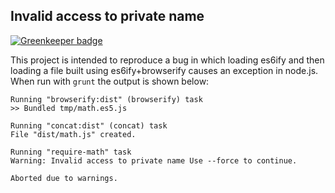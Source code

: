 ## Invalid access to private name

[![Greenkeeper badge](https://badges.greenkeeper.io/eventualbuddha/es6ify-name-invalid-access-bug.svg)](https://greenkeeper.io/)

This project is intended to reproduce a bug in which loading es6ify and then loading a file built using es6ify+browserify causes an exception in node.js. When run with `grunt` the output is shown below:

```
Running "browserify:dist" (browserify) task
>> Bundled tmp/math.es5.js

Running "concat:dist" (concat) task
File "dist/math.js" created.

Running "require-math" task
Warning: Invalid access to private name Use --force to continue.

Aborted due to warnings.
```